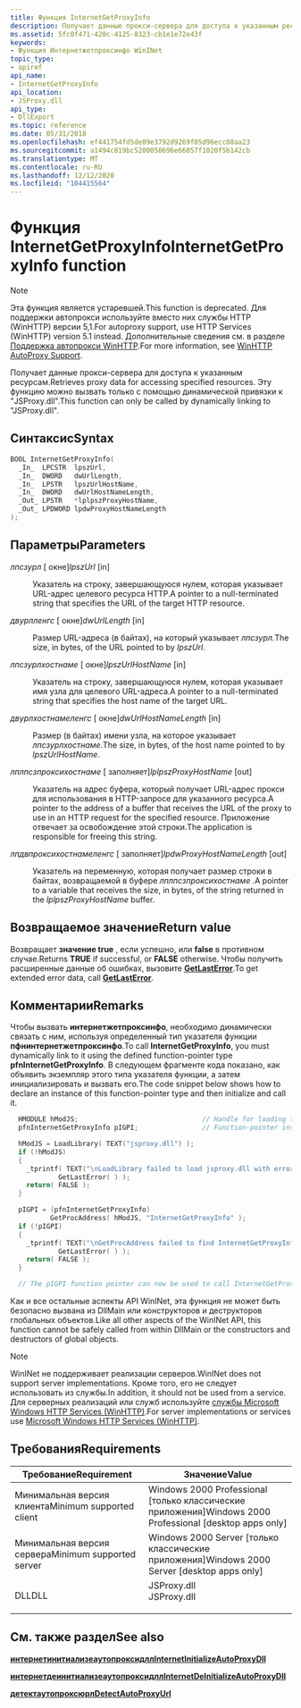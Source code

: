 ```yaml
---
title: Функция InternetGetProxyInfo
description: Получает данные прокси-сервера для доступа к указанным ресурсам.
ms.assetid: 5fc0f471-420c-4125-8323-cb1e1e72e43f
keywords:
- Функция Интернетжетпроксинфо WinINet
topic_type:
- apiref
api_name:
- InternetGetProxyInfo
api_location:
- JSProxy.dll
api_type:
- DllExport
ms.topic: reference
ms.date: 05/31/2018
ms.openlocfilehash: ef441754fd5de09e3792d9269f05d96ecc08aa23
ms.sourcegitcommit: a1494c819bc5200050696e66057f1020f5b142cb
ms.translationtype: MT
ms.contentlocale: ru-RU
ms.lasthandoff: 12/12/2020
ms.locfileid: "104415564"
---
```

# <a name="internetgetproxyinfo-function"></a><span data-ttu-id="e188b-104">Функция InternetGetProxyInfo</span><span class="sxs-lookup"><span data-stu-id="e188b-104">InternetGetProxyInfo function</span></span>

> [!NOTE]
> <span data-ttu-id="e188b-105">Эта функция является устаревшей.</span><span class="sxs-lookup"><span data-stu-id="e188b-105">This function is deprecated.</span></span> <span data-ttu-id="e188b-106">Для поддержки автопрокси используйте вместо них службы HTTP (WinHTTP) версии 5,1.</span><span class="sxs-lookup"><span data-stu-id="e188b-106">For autoproxy support, use HTTP Services (WinHTTP) version 5.1 instead.</span></span> <span data-ttu-id="e188b-107">Дополнительные сведения см. в разделе [Поддержка автопрокси WinHTTP](../winhttp/winhttp-autoproxy-support.md).</span><span class="sxs-lookup"><span data-stu-id="e188b-107">For more information, see [WinHTTP AutoProxy Support](../winhttp/winhttp-autoproxy-support.md).</span></span>

<span data-ttu-id="e188b-108">Получает данные прокси-сервера для доступа к указанным ресурсам.</span><span class="sxs-lookup"><span data-stu-id="e188b-108">Retrieves proxy data for accessing specified resources.</span></span> <span data-ttu-id="e188b-109">Эту функцию можно вызвать только с помощью динамической привязки к "JSProxy.dll".</span><span class="sxs-lookup"><span data-stu-id="e188b-109">This function can only be called by dynamically linking to "JSProxy.dll".</span></span>

## <a name="syntax"></a><span data-ttu-id="e188b-110">Синтаксис</span><span class="sxs-lookup"><span data-stu-id="e188b-110">Syntax</span></span>

```cpp
BOOL InternetGetProxyInfo(
  _In_  LPCSTR  lpszUrl,
  _In_  DWORD   dwUrlLength,
  _In_  LPSTR   lpszUrlHostName,
  _In_  DWORD   dwUrlHostNameLength,
  _Out_ LPSTR   *lplpszProxyHostName,
  _Out_ LPDWORD lpdwProxyHostNameLength
);
```

## <a name="parameters"></a><span data-ttu-id="e188b-111">Параметры</span><span class="sxs-lookup"><span data-stu-id="e188b-111">Parameters</span></span>

<dl> <dt>

<span data-ttu-id="e188b-112">*лпсзурл* \[ окне\]</span><span class="sxs-lookup"><span data-stu-id="e188b-112">*lpszUrl* \[in\]</span></span>
</dt> <dd>

<span data-ttu-id="e188b-113">Указатель на строку, завершающуюся нулем, которая указывает URL-адрес целевого ресурса HTTP.</span><span class="sxs-lookup"><span data-stu-id="e188b-113">A pointer to a null-terminated string that specifies the URL of the target HTTP resource.</span></span>

</dd> <dt>

<span data-ttu-id="e188b-114">*двурлленгс* \[ окне\]</span><span class="sxs-lookup"><span data-stu-id="e188b-114">*dwUrlLength* \[in\]</span></span>
</dt> <dd>

<span data-ttu-id="e188b-115">Размер URL-адреса (в байтах), на который указывает *лпсзурл*.</span><span class="sxs-lookup"><span data-stu-id="e188b-115">The size, in bytes, of the URL pointed to by *lpszUrl*.</span></span>

</dd> <dt>

<span data-ttu-id="e188b-116">*лпсзурлхостнаме* \[ окне\]</span><span class="sxs-lookup"><span data-stu-id="e188b-116">*lpszUrlHostName* \[in\]</span></span>
</dt> <dd>

<span data-ttu-id="e188b-117">Указатель на строку, завершающуюся нулем, которая указывает имя узла для целевого URL-адреса.</span><span class="sxs-lookup"><span data-stu-id="e188b-117">A pointer to a null-terminated string that specifies the host name of the target URL.</span></span>

</dd> <dt>

<span data-ttu-id="e188b-118">*двурлхостнамеленгс* \[ окне\]</span><span class="sxs-lookup"><span data-stu-id="e188b-118">*dwUrlHostNameLength* \[in\]</span></span>
</dt> <dd>

<span data-ttu-id="e188b-119">Размер (в байтах) имени узла, на которое указывает *лпсзурлхостнаме*.</span><span class="sxs-lookup"><span data-stu-id="e188b-119">The size, in bytes, of the host name pointed to by *lpszUrlHostName*.</span></span>

</dd> <dt>

<span data-ttu-id="e188b-120">*лплпсзпроксихостнаме* \[ заполняет\]</span><span class="sxs-lookup"><span data-stu-id="e188b-120">*lplpszProxyHostName* \[out\]</span></span>
</dt> <dd>

<span data-ttu-id="e188b-121">Указатель на адрес буфера, который получает URL-адрес прокси для использования в HTTP-запросе для указанного ресурса.</span><span class="sxs-lookup"><span data-stu-id="e188b-121">A pointer to the address of a buffer that receives the URL of the proxy to use in an HTTP request for the specified resource.</span></span> <span data-ttu-id="e188b-122">Приложение отвечает за освобождение этой строки.</span><span class="sxs-lookup"><span data-stu-id="e188b-122">The application is responsible for freeing this string.</span></span>

</dd> <dt>

<span data-ttu-id="e188b-123">*лпдвпроксихостнамеленгс* \[ заполняет\]</span><span class="sxs-lookup"><span data-stu-id="e188b-123">*lpdwProxyHostNameLength* \[out\]</span></span>
</dt> <dd>

<span data-ttu-id="e188b-124">Указатель на переменную, которая получает размер строки в байтах, возвращаемой в буфере *лплпсзпроксихостнаме* .</span><span class="sxs-lookup"><span data-stu-id="e188b-124">A pointer to a variable that receives the size, in bytes, of the string returned in the *lplpszProxyHostName* buffer.</span></span>

</dd> </dl>

## <a name="return-value"></a><span data-ttu-id="e188b-125">Возвращаемое значение</span><span class="sxs-lookup"><span data-stu-id="e188b-125">Return value</span></span>

<span data-ttu-id="e188b-126">Возвращает **значение true** , если успешно, или **false** в противном случае.</span><span class="sxs-lookup"><span data-stu-id="e188b-126">Returns **TRUE** if successful, or **FALSE** otherwise.</span></span> <span data-ttu-id="e188b-127">Чтобы получить расширенные данные об ошибках, вызовите [**GetLastError**](/windows/desktop/api/errhandlingapi/nf-errhandlingapi-getlasterror).</span><span class="sxs-lookup"><span data-stu-id="e188b-127">To get extended error data, call [**GetLastError**](/windows/desktop/api/errhandlingapi/nf-errhandlingapi-getlasterror).</span></span>

## <a name="remarks"></a><span data-ttu-id="e188b-128">Комментарии</span><span class="sxs-lookup"><span data-stu-id="e188b-128">Remarks</span></span>

<span data-ttu-id="e188b-129">Чтобы вызвать **интернетжетпроксинфо**, необходимо динамически связать с ним, используя определенный тип указателя функции **пфнинтернетжетпроксинфо**.</span><span class="sxs-lookup"><span data-stu-id="e188b-129">To call **InternetGetProxyInfo**, you must dynamically link to it using the defined function-pointer type **pfnInternetGetProxyInfo**.</span></span> <span data-ttu-id="e188b-130">В следующем фрагменте кода показано, как объявить экземпляр этого типа указателя функции, а затем инициализировать и вызвать его.</span><span class="sxs-lookup"><span data-stu-id="e188b-130">The code snippet below shows how to declare an instance of this function-pointer type and then initialize and call it.</span></span>

```cpp
  HMODULE hModJS;                               // Handle for loading the DLL
  pfnInternetGetProxyInfo pIGPI;                // Function-pointer instance

  hModJS = LoadLibrary( TEXT("jsproxy.dll") );
  if (!hModJS)
  {
    _tprintf( TEXT("\nLoadLibrary failed to load jsproxy.dll with error: %d\n"),
            GetLastError( ) );
    return( FALSE );
  }

  pIGPI = (pfnInternetGetProxyInfo)
          GetProcAddress( hModJS, "InternetGetProxyInfo" );
  if (!pIGPI)         
  {
    _tprintf( TEXT("\nGetProcAddress failed to find InternetGetProxyInfo, error: %d\n"),
            GetLastError( ) );
    return( FALSE );
  }

  // The pIGPI function pointer can now be used to call InternetGetProxyInfo.
```

<span data-ttu-id="e188b-131">Как и все остальные аспекты API WinINet, эта функция не может быть безопасно вызвана из DllMain или конструкторов и деструкторов глобальных объектов.</span><span class="sxs-lookup"><span data-stu-id="e188b-131">Like all other aspects of the WinINet API, this function cannot be safely called from within DllMain or the constructors and destructors of global objects.</span></span>

> [!Note]  
> <span data-ttu-id="e188b-132">WinINet не поддерживает реализации серверов.</span><span class="sxs-lookup"><span data-stu-id="e188b-132">WinINet does not support server implementations.</span></span> <span data-ttu-id="e188b-133">Кроме того, его не следует использовать из службы.</span><span class="sxs-lookup"><span data-stu-id="e188b-133">In addition, it should not be used from a service.</span></span> <span data-ttu-id="e188b-134">Для серверных реализаций или служб используйте [службы Microsoft Windows HTTP Services (WinHTTP)](/windows/desktop/WinHttp/winhttp-start-page).</span><span class="sxs-lookup"><span data-stu-id="e188b-134">For server implementations or services use [Microsoft Windows HTTP Services (WinHTTP)](/windows/desktop/WinHttp/winhttp-start-page).</span></span>

## <a name="requirements"></a><span data-ttu-id="e188b-135">Требования</span><span class="sxs-lookup"><span data-stu-id="e188b-135">Requirements</span></span>

| <span data-ttu-id="e188b-136">Требование</span><span class="sxs-lookup"><span data-stu-id="e188b-136">Requirement</span></span> | <span data-ttu-id="e188b-137">Значение</span><span class="sxs-lookup"><span data-stu-id="e188b-137">Value</span></span> |
|-------------------------------------|----------------------------------------------------------------------------------------|
| <span data-ttu-id="e188b-138">Минимальная версия клиента</span><span class="sxs-lookup"><span data-stu-id="e188b-138">Minimum supported client</span></span><br/> | <span data-ttu-id="e188b-139">Windows 2000 Professional \[только классические приложения\]</span><span class="sxs-lookup"><span data-stu-id="e188b-139">Windows 2000 Professional \[desktop apps only\]</span></span><br/>                             |
| <span data-ttu-id="e188b-140">Минимальная версия сервера</span><span class="sxs-lookup"><span data-stu-id="e188b-140">Minimum supported server</span></span><br/> | <span data-ttu-id="e188b-141">Windows 2000 Server \[только классические приложения\]</span><span class="sxs-lookup"><span data-stu-id="e188b-141">Windows 2000 Server \[desktop apps only\]</span></span><br/>                                   |
| <span data-ttu-id="e188b-142">DLL</span><span class="sxs-lookup"><span data-stu-id="e188b-142">DLL</span></span><br/>                      | <dl> <span data-ttu-id="e188b-143"><dt>JSProxy.dll</dt></span><span class="sxs-lookup"><span data-stu-id="e188b-143"><dt>JSProxy.dll</dt></span></span> </dl> |

## <a name="see-also"></a><span data-ttu-id="e188b-144">См. также раздел</span><span class="sxs-lookup"><span data-stu-id="e188b-144">See also</span></span>

[<span data-ttu-id="e188b-145">**интернетинитиализеаутопроксидлл**</span><span class="sxs-lookup"><span data-stu-id="e188b-145">**InternetInitializeAutoProxyDll**</span></span>](/windows/win32/api/winineti/nf-winineti-internetinitializeautoproxydll)

<span data-ttu-id="e188b-146">[**интернетдеинитиализеаутопроксидлл**](/previous-versions/windows/desktop/legacy/aa384580(v=vs.85))</span><span class="sxs-lookup"><span data-stu-id="e188b-146">[**InternetDeInitializeAutoProxyDll**](/previous-versions/windows/desktop/legacy/aa384580(v=vs.85))</span></span>

[<span data-ttu-id="e188b-147">**детектаутопроксюрл**</span><span class="sxs-lookup"><span data-stu-id="e188b-147">**DetectAutoProxyUrl**</span></span>](/windows/win32/api/winineti/nf-winineti-detectautoproxyurl)
